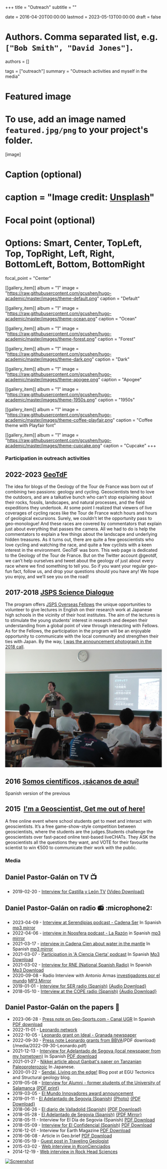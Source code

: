 +++
title = "Outreach"
subtitle = ""

date = 2016-04-20T00:00:00
lastmod = 2023-05-13T00:00:00
draft = false

# Authors. Comma separated list, e.g. `["Bob Smith", "David Jones"]`.
authors = []

tags = ["outreach"]
summary = "Outreach activities and myself in the media"

# Featured image
# To use, add an image named `featured.jpg/png` to your project's folder. 
[image]
  # Caption (optional)
  # caption = "Image credit: [**Unsplash**](https://unsplash.com/photos/CpkOjOcXdUY)"

  # Focal point (optional)
  # Options: Smart, Center, TopLeft, Top, TopRight, Left, Right, BottomLeft, Bottom, BottomRight
  focal_point = "Center"

[[gallery_item]]
album = "1"
image = "https://raw.githubusercontent.com/gcushen/hugo-academic/master/images/theme-default.png"
caption = "Default"

[[gallery_item]]
album = "1"
image = "https://raw.githubusercontent.com/gcushen/hugo-academic/master/images/theme-ocean.png"
caption = "Ocean"

[[gallery_item]]
album = "1"
image = "https://raw.githubusercontent.com/gcushen/hugo-academic/master/images/theme-forest.png"
caption = "Forest"

[[gallery_item]]
album = "1"
image = "https://raw.githubusercontent.com/gcushen/hugo-academic/master/images/theme-dark.png"
caption = "Dark"

[[gallery_item]]
album = "1"
image = "https://raw.githubusercontent.com/gcushen/hugo-academic/master/images/theme-apogee.png"
caption = "Apogee"

[[gallery_item]]
album = "1"
image = "https://raw.githubusercontent.com/gcushen/hugo-academic/master/images/theme-1950s.png"
caption = "1950s"

[[gallery_item]]
album = "1"
image = "https://raw.githubusercontent.com/gcushen/hugo-academic/master/images/theme-coffee-playfair.png"
caption = "Coffee theme with Playfair font"

[[gallery_item]]
album = "1"
image = "https://raw.githubusercontent.com/gcushen/hugo-academic/master/images/theme-cupcake.png"
caption = "Cupcake"
+++

### Participation in outreach activities 
## 2022-2023  [**GeoTdF**](https://www.geotdf.org)
The idea for blogs of the Geology of the Tour de France was born out of combining two passions: geology and cycling. Geoscientists tend to love the outdoors, and are a talkative bunch who can’t stop explaining about their rocks, fossils, landscapes, and natural processes, and the field expeditions they undertook. At some point I realized that viewers of live coverages of cycling races like the Tour de France watch hours and hours of geological excursions. Surely, we couldn’t let the opportunity pass to geo-monologue! And these races are covered by commentators that explain just about everything that passes the camera. All we had to do is help the commentators to explain a few things about the landscape and underlying hidden treasures. As it turns out, there are quite a few geoscientists who love cycling and watching the race, and quite a few cyclists with a keen interest in the environment. GeoTdF was born. This web page is dedicated to the Geology of the Tour de France. But on the Twitter account @geotdf, we can’t help ourselves and tweet about the geology of just about every race where we find something to tell you. So if you want your regular geo-fun fact, follow us, and drop your questions should you have any! We hope you enjoy, and we’ll see you on the road!

## 2017-2018 [**JSPS Science Dialogue**](https://www.jsps.go.jp/english/e-plaza/e-sdialogue/index.html) 
The program offers [JSPS Overseas Fellows](https://www.jsps.go.jp/english/e-ab/index.html) the unique opportunities to volunteer to give lectures in English on their research work at Japanese high schools in the vicinity of their host institutes. The aim of the lectures is to stimulate the young students’ interest in research and deepen their understanding from a global point of view through interacting with Fellows. As for the Fellows, the participation in the program will be an enjoyable opportunity to communicate with the local community and strengthen their ties with Japan. By the way, [I was the announcement photograph in the 2018 call](/files/SD2018_EN.pdf).
![Screenshot](https://raw.githubusercontent.com/dpastorgalan/Personal_Web2/master/assets/images/JSPSSD2017.jpg)

## 2016 [Somos científicos, ¡sácanos de aquí!](http://somoscientificos.es/)
Spanish version of the previous

## 2015  [I'm a Geoscientist, Get me out of here!](http://imageoscientist.eu/)
A free online event where school students get to meet and interact with geoscientists. It’s a free game-show-style competition between geoscientists, where the students are the judges.Students challenge the geoscientists over fast-paced online test-based liveCHATs. They ASK the geoscientists all the questions they want, and VOTE for their favourite scientist to win €500 to communicate their work with the public.

### Media
## Daniel Pastor-Galán on TV :tv:
- 2019-02-20 - [Interview for Castilla y León TV](https://www.youtube.com/watch?v=AN_hSyRp6yo&t=3s&fbclid=IwAR2MaL8QC4o2Hz6YlK7e1IE-d61osWlyt3PD62oXM-yOZf5RJnYxpJSACRE) [{Video Download}](https://drive.google.com/open?id=1tfGl1d8ow10HqnYdDpWck96QgfWtodhi)

## Daniel Pastor-Galán on radio :radio: :microphone2:
- 2023-04-09 - [Interview at Serendipias podcast - Cadena Ser](https://cadenaser.com/audio/1681114926938/) In Spanish [mp3 mirror](/media/2023-04-09-serendipias)
- 2022-04-06 - [interview in Noosfera podcast - La Razón](https://www.larazon.es/ciencia/20200605/puamgfnglffepbjzedwc6oi4ua.html) in Spanish [mp3 mirror](/media/2022-04-06-noosfera_99.mp3)
- 2021-03-17 - [interview in Cadena Cien about water in the mantle](https://www.ivoox.com/aparici-orbita-como-era-tierra-hace-audios-mp3_rf_67046289_1.html) In Spanish [mp3 mirror](/media/2021-03-17-OndaCero.mp3)
- 2021-03-07 - [Participation in 'A Ciencia Cierta' podcast](https://www.ivoox.com/todo-sobre-fukushima-10-anos-del-terremoto-tsunami-accidente-nuclear-audios-mp3_rf_66588444_1.html) In Spanish [Mp3 Download](/media/2021-03-07_Acienciacierta.mp3)
- 2021-03-02 - [Interview for RNE (National Spanish Radio)](https://www.rtve.es/alacarta/audios/punto-de-enlace/punto-enlace-daniel-pastor-galan-estudia-japon-pasado-geologico-02-03-21/5807371/) In Spanish [Mp3 Download](/media/2021-03-02_Punto_de_enlace.mp3)
- 2020-09-08 - Radio Interview with Antonio Armas [investigadores por el mundo](https://www.ivoox.com/moldeado-del-este-asiatico-subduccion-del-audios-mp3_rf_56322511_1.html) [MP3 Mirror](/media/2020-09-08_AntonioArmasInterview.mp3) 
- 2019-01-01 - [Interview for SER radio (Spanish)](https://play.cadenaser.com/audio/1547469320_394191/) [{Audio Download}](/media/2019-01-1-SER_award.mp3)
- 2018-05-10 - [Interview at the COPE radio (Spanish)](http://www.cope.es/audios/herrera-cope/entrevista-geologo-daniel-pastor_495857) [{Audio Download}](/media/2018-05-10-COPE.mp3)

## Daniel Pastor-Galán on the papers :newspaper:
- 2023-06-28 - [Press note on Geo-Sports.com - Canal UGR](https://canal.ugr.es/noticia/la-universidad-de-granada-participa-en-el-proyecto-que-descubre-la-geologia-del-tour-de-france/) In Spanish [PDF download](/media/2023-06-28-Geosports.pdf)
- 2022-11-01 - [Leonardo network](https://www.redleonardo.es/beneficiario/daniel-pastor-galan/)
- 2022-10-05 - [Leonardo grant on Ideal - Granada newspaper](https://www.ideal.es/miugr/tres-investigadores-40000-20221005221425-nt.html)
- 2022-09-30 - [Press note Leonardo grants from BBVA](https://canal.ugr.es/noticia/tres-investigadores-de-la-ugr-obtienen-becas-leonardo-en-la-convocatoria-de-2022/)(PDF download)(/media/2022-09-30-Leonardo.pdf)
- 2021-12-13 - [Interview for Adelantado de Segova (local newspaper from my hometown)](https://www.eladelantado.com/segovia/mejor-preguntar-que-responder/) In Spanish [PDF download](/media/2021-12-13-Adelantado.pdf)
- 2021-01-27 - [Nikkei article about Ganbat's paper on Tanzanian Paleoproterozoic](https://r.nikkei.com/article/DGXLRSP603970_27012021000000?s=6) In Japanese.
- 2020-01-22 - [Sendai, Living on the edge!](https://blogs.egu.eu/divisions/ts/2020/01/22/sendai-living-on-the-edge/) Blog post at EGU Tectonics and Structural geology blog.
- 2019-05-08 - [Interview for Alumni - former students of the University of Salamanca](https://alumni.usal.es/entrevista-daniel-pastor/?fbclid=IwAR10c3KpinxuslpdP8x_aJtyiFi8JznljJtjyDGurYDVrFq41qUWxSW1EqI) [{PDF print}](https://drive.google.com/open?id=1iGEZe-iDJyEJJW2i3xNWvNo0NGdFo_We)
- 2019-03-05 - [El Mundo Innovadores award announcement](https://drive.google.com/open?id=1e3iQf5lvmCO8VaLju-eaRmZA6KbkwV1w)
- 2019-01-11 - [El Adelantado de Segovia (Spanish)](http://www.eladelantado.com/segovia/historiador-del-planeta/) [{Photo}](https://drive.google.com/open?id=13fyrPNvvJt53GDDVtX2o999QKDFMUPHy) [{PDF Download}](https://drive.google.com/open?id=1otUk8CEHTAq9S_MP6xXY8H8qopzvWz_D)
- 2018-06-26 - [El diario de Valladolid (Spanish)](http://www.diariodevalladolid.es/noticias/innovadores/estudioso-baile-litosfera_122582.html) [{PDF Download}](https://drive.google.com/open?id=1vVw8mJirgxOWi5VsQ57z20A56yNsqUz7)
- 2018-05-28 - [El Adelantado de Segovia (Spanish)](http://www.eladelantado.com/segovia/segoviano-junto-al-lago-lava-hawai/) [{PDF Mirror}](https://drive.google.com/open?id=1KLgfyxWxZ3qtPUl_ZChaWC21W3VwQIPc)
- 2018-05-11 - Interview for El Día de Segovia (Spanish) [PDF Download](https://danielpastorgalan.files.wordpress.com/2018/05/nuevodocumento-2018-05-11.pdf)
- 2018-05-09 - [Interview for El Confidencial (Spanish)](https://www.elconfidencial.com/tecnologia/ciencia/2018-05-09/geologo-espanol-volcan-kilauea-lava-peligro_1560851/) [PDF Download](https://drive.google.com/open?id=1cBJXcuKSeedh35CycRBav-Ly6CcN1uXL)
- 2016-12-01 - Interview for Earth Magazine [PDF Download](https://drive.google.com/open?id=0B3DUm9OACyn7SWZKZTg3RFN3LUU)
- 2016-06-08 - Article in Geo.brief [PDF Download](https://drive.google.com/open?id=0B3DUm9OACyn7Y3U1alVtbVpLYVE)
- 2016-05-19 - [Guest post in Traveling Geologist](http://www.travelinggeologist.com/2016/05/swirling-around-asturias-with-daniel-pastor-galan/)
- 2015-03-02 - [Web interview in #conCienciados](http://concienciados.es/2015/03/02/concienciados-xiii-tomandole-el-pulso-a-la-tierra/)
- 2014-12-19 - [Web interview in Rock Head Sciences](http://rockheadsciences.com/pastor-galan-paleomagnetism/)


[![Screenshot](/static/files/icon-192.png)](https://www.danielpastorgalan.com/)
